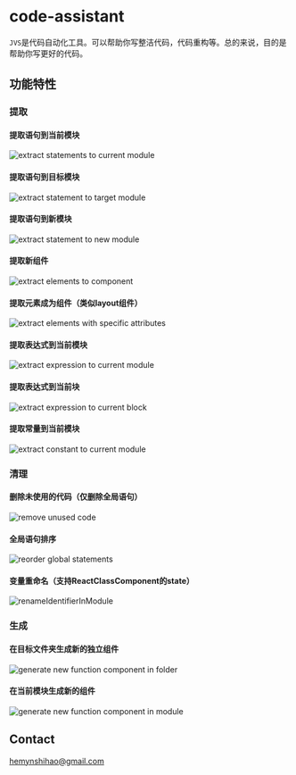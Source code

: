 # code-assistant

`JVS`是代码自动化工具。可以帮助你写整洁代码，代码重构等。总的来说，目的是帮助你写更好的代码。

## 功能特性

### 提取

#### 提取语句到当前模块

![extract statements to current module](https://raw.githubusercontent.com/Foreinyel/code-assistant/main/how-to-use/extract.statements.toCurrentModule.gif)

#### 提取语句到目标模块

![extract statement to target module](https://raw.githubusercontent.com/Foreinyel/code-assistant/main/how-to-use/extract.statement.toTargetModule.gif)

#### 提取语句到新模块

![extract statement to new module](https://raw.githubusercontent.com/Foreinyel/code-assistant/main/how-to-use/extract.statement.toNewModule.gif)

#### 提取新组件

![extract elements to component](https://raw.githubusercontent.com/Foreinyel/code-assistant/main/how-to-use/extract.elements.toComponent.gif)

#### 提取元素成为组件（类似layout组件）

![extract elements with specific attributes](https://raw.githubusercontent.com/Foreinyel/code-assistant/main/how-to-use/extract.elementWithSpecifiedAttributes.toComponent.gif)

#### 提取表达式到当前模块

![extract expression to current module](https://raw.githubusercontent.com/Foreinyel/code-assistant/main/how-to-use/extract.expression.toCurrentModule.gif)

#### 提取表达式到当前块

![extract expression to current block](https://raw.githubusercontent.com/Foreinyel/code-assistant/main/how-to-use/extract.expression.toCurrentBlock.gif)

#### 提取常量到当前模块

![extract constant to current module](https://raw.githubusercontent.com/Foreinyel/code-assistant/main/how-to-use/extract.constant.toCurrentModule.gif)

### 清理

#### 删除未使用的代码（仅删除全局语句）

![remove unused code](https://raw.githubusercontent.com/Foreinyel/code-assistant/main/how-to-use/removeUnusedCode.gif)

#### 全局语句排序

![reorder global statements](https://raw.githubusercontent.com/Foreinyel/code-assistant/main/how-to-use/reorderGlobalStatements.gif)

#### 变量重命名（支持ReactClassComponent的state）

![renameIdentifierInModule](https://raw.githubusercontent.com/Foreinyel/code-assistant/main/how-to-use/renameIdentifierInModule.gif)

### 生成

#### 在目标文件夹生成新的独立组件

![generate new function component in folder](https://raw.githubusercontent.com/Foreinyel/code-assistant/main/how-to-use/generate.newFunctionComponent.inFolder.gif)

#### 在当前模块生成新的组件

![generate new function component in module](https://raw.githubusercontent.com/Foreinyel/code-assistant/main/how-to-use/generate.newFunctionComponent.inModule.gif)

## Contact

<hemynshihao@gmail.com>
